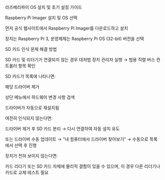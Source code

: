 라즈베리파이 OS 설치 및 초기 설정 가이드

Raspberry Pi Imager 설치 및 OS 선택

먼저 공식 웹사이트에서 Raspberry Pi Imager를 다운로드하고 설치

장치는 Raspberry Pi 3, 운영체제는 Raspberry Pi OS (32-bit) 버전을 선택

SD 카드 인식 문제 해결 방법

SD 카드 및 리더기가 연결되지 않는 경우 대처법
장치 관리자 실행 → 범용 직렬 버스 컨트롤러 항목 확인

SD 카드가 목록에 나타나면:

해당 드라이버 제거

상단 메뉴에서 하드웨어 변경 사항 검색

드라이버가 자동으로 재설치됨

여전히 인식되지 않는다면:

드라이버 제거 후 SD 카드 분리 → 다시 연결하여 자동 설치 유도

또는 드라이버 수동 업데이트
→ “내 컴퓨터에서 드라이버 찾아보기” → 수동으로 목록에서 선택 후 진행

장치가 전혀 보이지 않는다면:

카드 리더기 또는 SD 카드 자체에 물리적 결함이 있을 수 있으며, 이 경우 다른 리더기나 카드로 교체 테스트 필요
